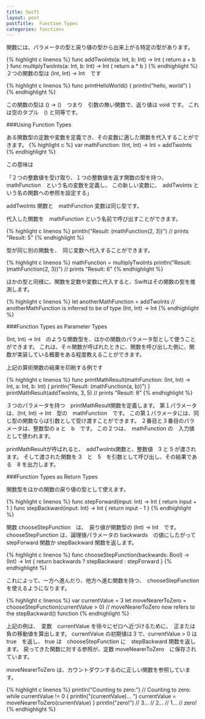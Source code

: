 ```yaml
---
title: Swift
layout: post
postTitle:  Function Types
categories: functions
---
```


関数には、パラメータの型と戻り値の型から出来上がる特定の型があります。

{% highlight c linenos %}
func addTwoInts(a: Int, b: Int) -> Int {
    return a + b
}
func multiplyTwoInts(a: Int, b: Int) -> Int {
    return a * b
}
{% endhighlight %}
２つの関数の型は (Int, Int) -> Int　です

{% highlight c linenos %}
func printHelloWorld() {
    println("hello, world")
}
{% endhighlight %}

この関数の型は () -> ()　つまり　引数の無い関数で、返り値は void です。
これは空のタプル　() と同等です。


###Using Function Types

ある関数型の定数や変数を定義でき、その変数に適した関数を代入することができます。
{% highlight c %}
var mathFunction: (Int, Int) -> Int = addTwoInts
{% endhighlight %}

この意味は

「２つの整数値を受け取り、１つの整数値を返す関数の型を持つ、 mathFunction　という名の変数を定義し、
この新しい変数に、　addTwoInts という名の関数への参照を設定する」

addTwoInts 関数と　mathFunction 変数は同じ型です。

代入した関数を　mathFunction という名前で呼び出すことができます。

{% highlight c linenos %}
println("Result: \(mathFunction(2, 3))")
// prints "Result: 5"
{% endhighlight %}

型が同じ別の関数を、　同じ変数へ代入することができます。

{% highlight c linenos %}
mathFunction = multiplyTwoInts
println("Result: \(mathFunction(2, 3))")
// prints "Result: 6"
{% endhighlight %}

ほかの型と同様に、関数を定数や変数に代入すると、Swiftはその関数の型を推測します。

{% highlight c linenos %}
let anotherMathFunction = addTwoInts
// anotherMathFunction is inferred to be of type (Int, Int) -> Int
{% endhighlight %}

###Function Types as Parameter Types

(Int, Int) -> Int　のような関数型を、ほかの関数のパラメータ型として使うことができます。
これは、そｎ関数が呼ばれたときに、関数を呼び出した側に、関数が実装している概要をある程度教えることができます。

上記の算術関数の結果を印刷する例です

{% highlight c linenos %}
func printMathResult(mathFunction: (Int, Int) -> Int, a: Int, b: Int) {
    println("Result: \(mathFunction(a, b))")
}
printMathResult(addTwoInts, 3, 5)
// prints "Result: 8"
{% endhighlight %}

３つのパラメータを持つ　printMathResult関数を定義します。
第１パラメータは、(Int, Int) -> Int　型の　mathFunction　です。
この第１パラメータには、同じ型の関数ならば引数として受け渡すことができます。
２番目と３番目のパラメータは、整数型の a と　b　です。
この２つは、　mathFunction の　入力値として使われます。

printMathResultが呼ばれると、　addTwoInts関数と、整数値　3 と 5 が渡されます。
そして渡された関数を 3　と　5　を引数として呼び出し、その結果である　8 を出力します。

###Function Types as Return Types

関数型をほかの関数の戻り値の型として使えます。

{% highlight c linenos %}
func stepForward(input: Int) -> Int {
    return input + 1
}
func stepBackward(input: Int) -> Int {
    return input - 1
}
{% endhighlight %}

関数 chooseStepFunction　は、　戻り値が関数型の (Int) -> Int　です。 chooseStepFunction は、論理値パラメータの backwards　の値にしたがって　stepForward 関数か stepBackward 関数を返します。

{% highlight c linenos %}
func chooseStepFunction(backwards: Bool) -> (Int) -> Int {
    return backwards ? stepBackward : stepForward
}
{% endhighlight %}

これによって、一方へ進んだり、他方へ進む関数を持つ、　chooseStepFunction　を使えるようになります。

{% highlight c linenos %}
var currentValue = 3
let moveNearerToZero = chooseStepFunction(currentValue > 0)
// moveNearerToZero now refers to the stepBackward() function
{% endhighlight %}

上記の例は、　変数　currentValue を徐々にゼロへ近づけるために、　正または負の移動値を算出します。
currentValue の初期値は３で、currentValue > 0 は true　を返し、
true は　chooseStepFunction に　stepBackward 関数を返します。
戻ってきた関数に対する参照が、定数 moveNearerToZero　に保存されています。

moveNearerToZero は、カウントダウンするのに正しい関数を参照しています。

{% highlight c linenos %}
println("Counting to zero:")
// Counting to zero:
while currentValue != 0 {
    println("\(currentValue)... ")
    currentValue = moveNearerToZero(currentValue)
}
println("zero!")
// 3...
// 2...
// 1...
// zero!
{% endhighlight %}
